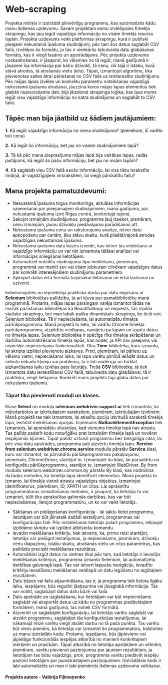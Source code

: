 # Web-scraping
Projekta mērķis ir izstrādāt pilnvērtīgu programmu, kas automatizēs kādu manu ikdienas uzdevumu. Savam projektam esmu izvēlējusies tīmekļa skrapingu, kas ļauj iegūt vajadzīgo informāciju no visām tīmekļa resursu lapām. Projekta uzdevums veikt platformas skrapingu, kurā ir publiski pieejami nekustamā īpašuma sludinājumi, pēc tam šos datus saglabāt CSV failā, izvēlējos šo formātu, jo tas ir vienkāršs tabulveida datu glabāšanas formāts, kas ir viegli lasāms un apstrādājams. Pēc projekta uzdevuma noskaidrošanas, ir jāsaprot, ko vēlamies no tā iegūt, manā gadījumā ir jāsaņem īsa informācija par katru dzīvokli, tā cenu, cik tajā ir istabu, kurā stāvā atrodas, tā atrašanās vietu (ielu). Tāpat, izmantojot algoritmu, tika pievienotas saites ātrai pāriešanai no CSV faila uz ieinteresēto sludinājumu. Pēc mājas lapas izvēles un konkrētu parametru noteikšanas vajadzīgā nekustamā īpašuma atrašanai, jāuzzina kuros mājas lapas elementos tiek glabāti nepieciešamie dati, bija jāizdomā skrapinga loģika, kas ļaus mums iegūt visu vajadzīgo informāciju no katra sludinājuma un saglabāt to CSV failā. 
## Tāpēc man bija jāatbild uz šādiem jautājumiem:
**1.** Kā iegūt vajadzīgo informāciju no viena sludinājuma? (piemēram, šī varētu būt cena)

**2.** Kā iegūt šo informāciju, bet jau no visiem sludinājumiem lapā?

**3.** Tā kā pēc mana pieprasījuma mājas lapā bija vairākas lapas, radās jautājums, kā iegūt šo pašu informāciju, bet jau no visām lapām?

**4.** Kā saglabāt visu CSV failā esošo informāciju, lai viss tiktu ierakstīts rindiņā, ar vajadzīgajiem virsrakstiem, lai viegli pārskatītu failu?
## Mana projekta pamatuzdevumi:
* Nekustamā īpašuma tirgus monitorings, aktuālas informācijas saņemšanai par pieejamajiem sludinājumiem, manā gadījumā, par nekustamā īpašuma izīrē Rīgas centrā, konkrētajā rajonā.
* Sekojot izmaiņām sludinājumos, programma ļauj izsekot, piemēram, cenu izmaiņām, jaunu dzīvokļu piedāvājumu parādīšanos utt.
* Nekustamā īpašuma cenu un raksturojumu analīze, ietver datu apkopošanu par cenām, ēku stāvu skaitu, kurā pilsētā/rajonā atrodas vajadzīgais nekustamais īpašums.
* Nekustamā īpašuma datu bāzes izveide, kas ietver tās veidošanu ar vajadzīgo informāciju un var tikt izmantota tālākai analīzei vai informācijas sniegšanai lietotājiem.
* Automatizēt noteiktu sludinājumu tipu meklēšanu, piemēram, programmā var mainīt sev vai citam jebkuram cilvēkam vajadzīgos datus par konkrēti interesējošiem sludinājumu parametriem.
* Apkopot datus ērtā formātā turpmākai lietošanai un ērtai lasīšanai un uztverei.

Iedvesmojoties no iepriekšējā praktiskā darba par datu iegūšanu ar **Selenium** bibliotēkas palīdzību, tā arī kļuva par pamatbibliotēku manā programmā. Protams, mājas lapas parsingam varēja izmantot tādas ne mazāk pazīstamas bibliotēkas kā BeautifulSoup un requests, tās izpilda statisko skrapingu, bet man labāk patika dinamiskais skrapings, ko tieši veic Selenium bibliotēka.
Tā ir nepieciešama, lai automatizētu tīmekļa pārlūkprogrammu. Manā projektā to lieto, lai vadītu Chrome tīmekļa pārlūkprogrammu, aizpildītu veidlapas, naviģētu pa lapām un izgūtu datus no tīmekļa lapas. Selenium bibliotēka ir spēcīgs rīks tīmekļa skrāpēšanai un darbību automatizēšanai tīmekļa lapās, kas noder, ja API nav pieejams vai nepiešķir nepieciešamo funkcionalitāti.
Otrā **Time** bibliotēka, kuru izmanto, lai skripta izpildei pievienotu aizkaves. Proti, piemēram, lai pārietu uz vēlamo vietni, nepieciešams laiks, lai lapa varētu pilnībā ielādēt datus un nebūtu nekādu kļūmju vai problēmu, tā ir ļoti noderīga un turklāt aizkavēšanās laiku izvēlas pats lietotājs.
Trešā **CSV** bibliotēka, tā tiek izmantota datu ierakstīšanai CSV failā, tabulveida datu glabāšanai, tā ir praktiska, viegli lietojama. Konkrēti mans projekts tajā glabā datus par nekustamo īpašumu.
### Tāpat tika pievienoti moduļi un klases.
Klase **Select** no moduļa **selenium.webdriver.support.ui** tiek izmantota, lai mijiedarbotos ar izkritušajiem sarakstiem, piemēram, izkritušajām izvēlnēm. Manā projektā tas tiek izmantots, lai atlasītu opciju izkritušā sarakstā tīmekļa lapā, iestatot meklēšanas opcijas.
Izņēmums **NoSuchElementException** tiek izmantots, lai apstrādātu situācijas, kad vienums tīmekļa lapā nav atrasts. Tas palīdz padarīt kodu noturīgāku pret izmaiņām tīmekļa lapā un novērst iespējamās kļūmes. Tāpat palīdz uztaisīt programmu bez bezgalīga cikla, lai pēc visu datu apstrādes, programma pati aizvērtu tīmekļa lapu. 
**Service from selenium.webdriver.chrome.service** modulis pārstāv **Service** klasi, kuru var izmantot, lai pārvaldītu pārlūkprogrammas pakalpojumu, piemēram, ChromeDriver, startējot to. Izmantojiet šo klasi, lai pārvaldītu un konfigurētu pārlūkprogrammu, startējot to, izmantojot WebDriver. By from modulis selenium.webdriver.common.by pārstāv By klasi, kas nodrošina dažādas metodes, kā tīmekļa lapā identificēt elementus. Manā projektā to izmanto, lai tīmekļa vietnē atrastu vajadzīgos objektus, izmantojot identifikatorus, piemēram, ID, XPATH un citus.
Lai aprakstītu programmatūras izmantošanas metodes, ir jāsaprot, kā lietotājs to var izmantot, tūlīt tiks aprakstītas galvenās darbības, kas var būt nepieciešamas, lietojot programmatūru, un ko var veikt lietotājs.
* Sākšanas un pielāgošanas konfigurācija - lai sāktu lietot programmu, lietotājam var būt jāinstalē dažādi iestatījumi, programmas vai konfigurācijas faili. Pēc instalēšanas lietotājs palaiž programmu, iekļaujot izpildāmo skriptu vai izpildot atbilstošu komandu.
* Ievadot meklēšanas kritēriju, tiek ietverts, ka, pirmo reizi startējot, lietotājs var pielāgot iestatījumus, ja nepieciešams, piemēram, dzīvokļu cenu diapazonu, istabu skaitu, atrašanās vietu un citus parametrus, kas palīdzēs precizēt meklēšanas rezultātus.
* Automātiski izgūt datus no vietnes tikai pēc tam, kad lietotājs ir ievadījis meklēšanas kritērijus, programma izmanto Selenium, lai automatizētu darbības galvenajā lapā. Tas var ietvert lappušu navigāciju, ievadīto kritēriju ievadīšanu meklēšanas veidlapā un datu iegūšanu no iegūtajiem rezultātiem.
* Datu bāzes vai failu atjaunināšana, tas ir, ja programma tiek lietota ilgāku laiku, iespējams, būs regulāri jāatjaunina vai jāsaglabā informācija. Tas var notikt, saglabājot datus datu bāzē vai failā.
* Datu apstrāde un uzglabāšana, kur lietotājam var būt nepieciešams saglabāt vai eksportēt datus uz kādu no programmas piedāvātajiem formātiem, manā gadījumā, tas notiek CSV formātā.
* Aizveriet un saglabājiet konfigurāciju, lai lietotājs varētu saglabāt vai aizvērt programmu, saglabājot tās konfigurācijas iestatījumus, lai nākamajā reizē varētu viegli atsākt darbu no tā paša punkta.
Tas varētu būt viens piemērs, kā lietotājs var izmantot šo programmatūru, balstoties uz manu izstrādāto kodu. Protams, iespējams, būs jāpievieno vai jāpielāgo funkcionālās iespējas atkarībā no maniem konkrētajiem mērķiem un prasībām. Tāpat atkarībā no lietotāja apstākļiem un vēlmēm, piemēram, varētu pievienot paziņojumus par jauniem rezultātiem, ja lietotājam tas būtu vajadzīgs, proti, programma varētu piedāvāt iespēju paziņot lietotājam par jaunatrastajiem paziņojumiem. Izstrādātais kods ir labi automatizēts un man ir labi piemērots ikdienas uzdevuma veikšanai.

#### Projekta autore - Valērija Fiļimoņenko
